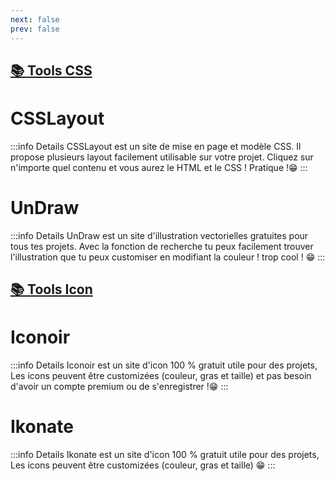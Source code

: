 ```yaml
---
next: false
prev: false
---
```


## <u>📚 Tools CSS</u>

# CSSLayout <a href="https://csslayout.io"><Badge type="tip" text="Découvrir" /></a>

:::info Details
CSSLayout est un site de mise en page et modèle CSS. Il propose plusieurs layout facilement utilisable sur votre projet. Cliquez sur n'importe quel contenu et vous aurez le HTML et le CSS ! Pratique !😁
:::

# UnDraw <a href="https://undraw.co/illustrations"><Badge type="tip" text="Découvrir" /></a>

:::info Details
UnDraw est un site d'illustration vectorielles gratuites pour tous tes projets. Avec la fonction de recherche tu peux facilement trouver l'illustration que tu peux customiser en modifiant la couleur ! trop cool ! 😁
:::


## <u>📚 Tools Icon</u>

# Iconoir <a href="https://iconoir.com"><Badge type="tip" text="Découvrir" /></a>

:::info Details
Iconoir est un site d'icon 100 % gratuit utile pour des projets, Les icons peuvent être customizées (couleur, gras et taille) et pas besoin d'avoir un compte premium ou de s'enregistrer !😁
:::

# Ikonate <a href="https://ikonate.com"><Badge type="tip" text="Découvrir" /></a>

:::info Details
Ikonate est un site d'icon 100 % gratuit utile pour des projets, Les icons peuvent être customizées (couleur, gras et taille) 😁
:::
